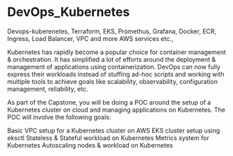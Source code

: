 # DevOps_Kubernetes
Devops-kuberenetes, Terraform, EKS, Promethus, Grafana, Docker, ECR, Ingress, Load Balancer, VPC and more AWS services etc.,


Kubernetes has rapidly become a popular choice for container management & orchestration. It has simplified a lot of efforts around the deployment & management of applications using containerization. DevOps can now fully express their workloads instead of stuffing ad-hoc scripts and working with multiple tools to achieve goals like scalability, observability, configuration management, reliability, etc.


As part of the Capstone, you will be doing a POC around the setup of a Kubernetes cluster on cloud and managing applications on Kubernetes. The POC will involve the following goals:

Basic VPC setup for a Kubernetes cluster on AWS
EKS cluster setup using eksctl
Stateless & Stateful workload on Kubernetes
Metrics system for Kubernetes
Autoscaling nodes & workload on Kubernetes